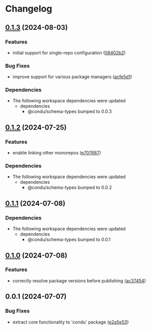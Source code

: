 # Changelog

## [0.1.3](https://github.com/niieani/condu/compare/@condu/types@0.1.2...@condu/types@0.1.3) (2024-08-03)


### Features

* initial support for single-repo configuration ([08402b2](https://github.com/niieani/condu/commit/08402b263ca671c05a0d3085a4801baa172910d0))


### Bug Fixes

* improve support for various package managers ([acfe5d1](https://github.com/niieani/condu/commit/acfe5d1469145e27084a75dbb01ac3c9c053c4dc))


### Dependencies

* The following workspace dependencies were updated
  * dependencies
    * @condu/schema-types bumped to 0.0.3

## [0.1.2](https://github.com/niieani/toolchain/compare/@condu/types@0.1.1...@condu/types@0.1.2) (2024-07-25)


### Features

* enable linking other monorepos ([e707687](https://github.com/niieani/toolchain/commit/e707687bd2d5e109bb6d9eb96a9b777eb85e9737))


### Dependencies

* The following workspace dependencies were updated
  * dependencies
    * @condu/schema-types bumped to 0.0.2

## [0.1.1](https://github.com/niieani/toolchain/compare/@condu/types@0.1.0...@condu/types@0.1.1) (2024-07-08)


### Dependencies

* The following workspace dependencies were updated
  * dependencies
    * @condu/schema-types bumped to 0.0.1

## [0.1.0](https://github.com/niieani/toolchain/compare/@condu/types@0.0.1...@condu/types@0.1.0) (2024-07-08)


### Features

* correctly resolve package versions before publishing ([ac37454](https://github.com/niieani/toolchain/commit/ac374544ecb35ad3c3f27a830f24276928168306))

## 0.0.1 (2024-07-07)


### Bug Fixes

* extract core functionality to 'condu' package ([e2a5e53](https://github.com/niieani/toolchain/commit/e2a5e539f7aeaadedd3359d8bf80591f3e4ee258))
